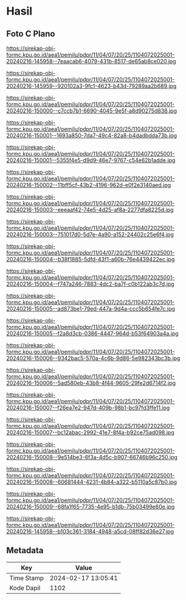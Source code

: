 # Hasil

## Foto C Plano

https://sirekap-obj-formc.kpu.go.id/aea1/pemilu/pdpr/11/04/07/20/25/1104072025001-20240216-145958--7eaacab6-4079-431b-8517-de65ab8ce020.jpg

https://sirekap-obj-formc.kpu.go.id/aea1/pemilu/pdpr/11/04/07/20/25/1104072025001-20240216-145959--920102a3-9fc1-4623-b43d-79289aa2b689.jpg

https://sirekap-obj-formc.kpu.go.id/aea1/pemilu/pdpr/11/04/07/20/25/1104072025001-20240216-150000--c7ccb7b1-6690-4045-9e5f-a8d90275d838.jpg

https://sirekap-obj-formc.kpu.go.id/aea1/pemilu/pdpr/11/04/07/20/25/1104072025001-20240216-150001--1693a850-7da7-49c4-82a8-b4dadbdda73b.jpg

https://sirekap-obj-formc.kpu.go.id/aea1/pemilu/pdpr/11/04/07/20/25/1104072025001-20240216-150001--5355f4e5-d9d9-46e7-9767-c54e62b1adde.jpg

https://sirekap-obj-formc.kpu.go.id/aea1/pemilu/pdpr/11/04/07/20/25/1104072025001-20240216-150002--11bff5cf-43b2-4196-962d-e0f2e3140aed.jpg

https://sirekap-obj-formc.kpu.go.id/aea1/pemilu/pdpr/11/04/07/20/25/1104072025001-20240216-150003--eeeaaf42-74e5-4d25-af8a-2277dfa8225d.jpg

https://sirekap-obj-formc.kpu.go.id/aea1/pemilu/pdpr/11/04/07/20/25/1104072025001-20240216-150003--751017d0-5d7e-4a90-a152-24402c25e6f4.jpg

https://sirekap-obj-formc.kpu.go.id/aea1/pemilu/pdpr/11/04/07/20/25/1104072025001-20240216-150004--b38f1885-5dfd-43f1-a60b-76e4439422ec.jpg

https://sirekap-obj-formc.kpu.go.id/aea1/pemilu/pdpr/11/04/07/20/25/1104072025001-20240216-150004--f747a246-7883-4dc2-ba7f-c0b122ab3c7d.jpg

https://sirekap-obj-formc.kpu.go.id/aea1/pemilu/pdpr/11/04/07/20/25/1104072025001-20240216-150005--ad873be1-79ed-447a-9d4a-ccc5b654fe7c.jpg

https://sirekap-obj-formc.kpu.go.id/aea1/pemilu/pdpr/11/04/07/20/25/1104072025001-20240216-150005--f2a8d3cb-0386-4447-964d-b53f64903a4a.jpg

https://sirekap-obj-formc.kpu.go.id/aea1/pemilu/pdpr/11/04/07/20/25/1104072025001-20240216-150006--9342bac5-570a-4c6b-9d86-5e982343bc3b.jpg

https://sirekap-obj-formc.kpu.go.id/aea1/pemilu/pdpr/11/04/07/20/25/1104072025001-20240216-150006--5ad580eb-43b8-4f44-9605-29fe2d6714f2.jpg

https://sirekap-obj-formc.kpu.go.id/aea1/pemilu/pdpr/11/04/07/20/25/1104072025001-20240216-150007--f26ea7e2-947d-409b-98b1-bc97fd3ffe11.jpg

https://sirekap-obj-formc.kpu.go.id/aea1/pemilu/pdpr/11/04/07/20/25/1104072025001-20240216-150007--bc12abac-2992-41e7-8f4a-b92ce75ad098.jpg

https://sirekap-obj-formc.kpu.go.id/aea1/pemilu/pdpr/11/04/07/20/25/1104072025001-20240216-150008--9e514be3-6f3a-4d5c-b907-66746b96c250.jpg

https://sirekap-obj-formc.kpu.go.id/aea1/pemilu/pdpr/11/04/07/20/25/1104072025001-20240216-150008--60681444-4231-4b84-a322-b5110a5c87b0.jpg

https://sirekap-obj-formc.kpu.go.id/aea1/pemilu/pdpr/11/04/07/20/25/1104072025001-20240216-150009--68fa1f65-7735-4e95-b1db-75b03499e60e.jpg

https://sirekap-obj-formc.kpu.go.id/aea1/pemilu/pdpr/11/04/07/20/25/1104072025001-20240216-145958--b103c361-3184-4948-a5cd-08ff82d36e27.jpg


## Metadata

| Key        | Value               |
| ---------- | ------------------- |
| Time Stamp | 2024-02-17 13:05:41 |
| Kode Dapil | 1102                |



